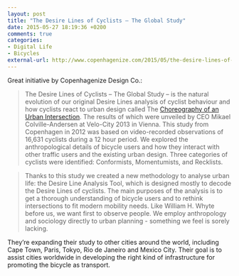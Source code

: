 ```yaml
---
layout: post
title: "The Desire Lines of Cyclists – The Global Study"
date: 2015-05-27 18:19:36 +0200
comments: true
categories: 
- Digital Life
- Bicycles
external-url: http://www.copenhagenize.com/2015/05/the-desire-lines-of-cyclists-global.html
---
```


Great initiative by Copenhagenize Design Co.:

> The Desire Lines of Cyclists – The Global Study – is the natural evolution of our original Desire Lines analysis of cyclist behaviour and how cyclists react to urban design called The [Choreography of an Urban Intersection](http://www.copenhagenize.com/2013/06/the-choreography-of-urban-intersection.html). The results of which were unveiled by CEO Mikael Colville-Andersen at Velo-City 2013 in Vienna. This study from Copenhagen in 2012 was based on video-recorded observations of 16,631 cyclists during a 12 hour period. We explored the anthropological details of bicycle users and how they interact with other traffic users and the existing urban design. Three categories of cyclists were identified: Conformists, Momentumists, and Recklists.

> Thanks to this study we created a new methodology to analyse urban life: the Desire Line Analysis Tool, which is designed mostly to decode the Desire Lines of cyclists. The main purposes of the analysis is to get a thorough understanding of bicycle users and to rethink intersections to fit modern mobility needs. Like William H. Whyte before us, we want first to observe people. We employ anthropology and sociology directly to urban planning - something we feel is sorely lacking.

They’re expanding their study to other cities around the world, including Cape Town, Paris, Tokyo, Rio de Janeiro and Mexico City. Their goal is to assist cities worldwide in developing the right kind of infrastructure for promoting the bicycle as transport. 